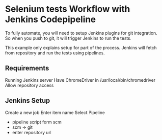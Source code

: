 # Selenium tests Workflow with Jenkins Codepipeline
To fully automate, you will need to setup Jenkins plugins for git integration.
So when you push to git, it will trigger Jenkins to run the tests.

This example only explains setup for part of the process.
Jenkins will fetch from repository and run the tests using pipelines.

## Requirements
Running Jenkins server
Have ChromeDriver in /usr/local/bin/chromedriver
Allow repository access

## Jenkins Setup
Create a new job
Enter item name
Select Pipeline
 - pipeline script form scm
 - scm => git
 - enter repository url
